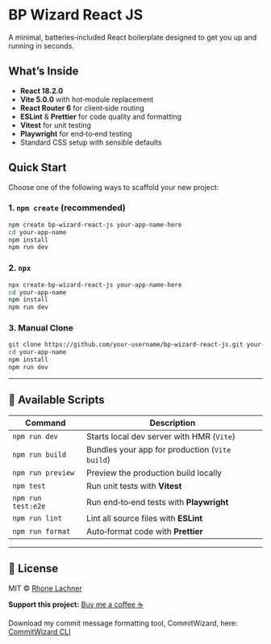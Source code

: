 
# BP Wizard React JS

A minimal, batteries‑included React boilerplate designed to get you up and running in seconds.

## What’s Inside

- **React 18.2.0**
- **Vite 5.0.0** with hot‑module replacement
- **React Router 6** for client‑side routing
- **ESLint** & **Prettier** for code quality and formatting
- **Vitest** for unit testing
- **Playwright** for end‑to‑end testing
- Standard CSS setup with sensible defaults

## Quick Start

Choose one of the following ways to scaffold your new project:

### 1. `npm create` (recommended)

```bash
npm create bp-wizard-react-js your-app-name-here
cd your-app-name
npm install
npm run dev
```

### 2. `npx`

```bash
npx create-bp-wizard-react-js your-app-name-here
cd your-app-name
npm install
npm run dev
```

### 3. Manual Clone

```bash
git clone https://github.com/your-username/bp-wizard-react-js.git your-app-name-here
cd your-app-name
npm install
npm run dev
```

---

## 📖 Available Scripts

| Command            | Description                                       |
|--------------------|---------------------------------------------------|
| `npm run dev`      | Starts local dev server with HMR (`Vite`)         |
| `npm run build`    | Bundles your app for production (`Vite build`)    |
| `npm run preview`  | Preview the production build locally              |
| `npm test`         | Run unit tests with **Vitest**                    |
| `npm run test:e2e` | Run end‑to‑end tests with **Playwright**           |
| `npm run lint`     | Lint all source files with **ESLint**             |
| `npm run format`   | Auto‑format code with **Prettier**                |

---

## 📝 License

MIT © [Rhone Lachner](https://github.com/rhonelachner)

**Support this project:** [Buy me a coffee ☕️](https://coff.ee/rhone)

Download my commit message formatting tool, CommitWizard, here: [CommitWizard CLI](https://www.npmjs.com/package/commitwizard-cli)
```

